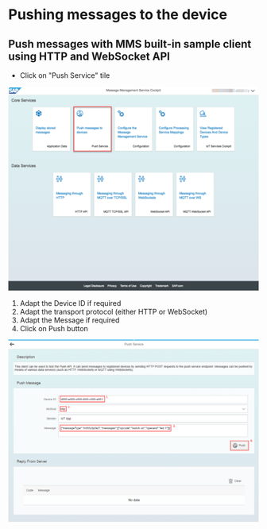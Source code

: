 # Pushing messages to the device

## Push messages with MMS built-in sample client using HTTP and WebSocket API

* Click on "Push Service" tile

![MMS Push Built-in](../../../../images/mms_push_builtin_01.png)

1. Adapt the Device ID if required
2. Adapt the transport protocol (either HTTP or WebSocket)
3. Adapt the Message if required
3. Click on Push button

![MMS Push Built-in](../../../../images/mms_push_builtin_02.png)